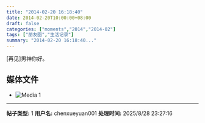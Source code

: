 ```yaml
---
title: "2014-02-20 16:18:40"
date: 2014-02-20T10:00:00+08:00
draft: false
categories: ["moments","2014","2014-02"]
tags: ["朋友圈","生活记录"]
summary: "2014-02-20 16:18:40..."
---
```


[再见]男神你好。

## 媒体文件

- ![Media 1](/Moments/photos/2014-02-20/201402201618400.jpg)

---

**帖子类型:** 1
**用户名:** chenxueyuan001
**处理时间:** 2025/8/28 23:27:16